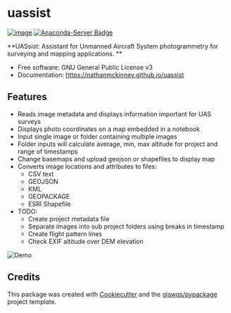 # uassist


[![image](https://img.shields.io/pypi/v/uassist.svg)](https://pypi.python.org/pypi/uassist) [![Anaconda-Server Badge](https://anaconda.org/conda-forge/uassist/badges/version.svg)](https://anaconda.org/conda-forge/uassist)


**UASsist: Assistant for Unmanned Aircraft System photogrammetry for surveying and mapping applications. **


-   Free software: GNU General Public License v3
-   Documentation: https://nathanmckinney.github.io/uassist
    

## Features

-   Reads image metadata and displays information important for UAS surveys
-   Displays photo coordinates on a map embedded in a notebook
-   Input single image or folder containing multiple images
-   Folder inputs will calculate average, min, max altitude for project and range of timestamps
-   Change basemaps and upload geojson or shapefiles to display map
-   Converts image locations and attributes to files:
    -   CSV text
    -   GEOJSON
    -   KML
    -   GEOPACKAGE
    -   ESRI Shapefile
-   TODO:
    -   Create project metadata file
    -   Separate images into sub project folders using breaks in timestamp
    -   Create flight pattern lines
    -   Check EXIF altitude over DEM elevation

![Demo](https://i.imgur.com/5GLSavr.jpg)
## Credits

This package was created with [Cookiecutter](https://github.com/cookiecutter/cookiecutter) and the [giswqs/pypackage](https://github.com/giswqs/pypackage) project template.
